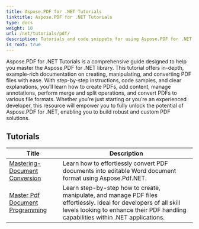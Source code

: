 ```yaml
---
title: Aspose.PDF for .NET Tutorials
linktitle: Aspose.PDF for .NET Tutorials
type: docs
weight: 10
url: /net/tutorials/pdf/
description: Tutorials and code snippets for using Aspose.PDF for .NET. It features, including creating, editing, converting, printing, and features for PDF document processing. 
is_root: true
---
```


Aspose.PDF for .NET Tutorials is a comprehensive guide designed to help you master the Aspose.PDF for .NET library. This tutorial offers in-depth, example-rich documentation on creating, manipulating, and converting PDF files with ease. With step-by-step instructions, code samples, and clear explanations, you’ll learn how to create PDFs, add content, manage annotations, perform merge and split operations, and convert PDFs to various file formats. Whether you’re just starting or you’re an experienced developer, this resource will empower you to fully unlock the potential of Aspose.PDF for .NET, enabling you to build robust and custom PDF solutions.

## Tutorials
| Title | Description |
| --- | --- | 
| [Mastering-Document Conversion](./mastering-document-conversion/) | Learn how to effortlessly convert PDF documents into editable Word document format using Aspose.Pdf.NET. |
| [Master Pdf Document Programming](./master-pdf-document-programming/) | Learn step-by-step how to create, manipulate, and manage PDF files effortlessly. Ideal for developers of all skill levels looking to enhance their PDF handling capabilities within .NET applications. | 